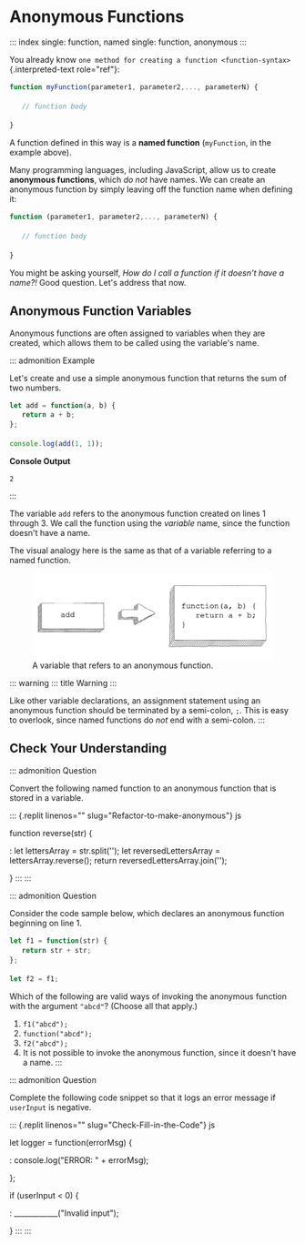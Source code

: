 # Anonymous Functions

::: index
single: function, named single: function, anonymous
:::

You already know
`one method for creating a function <function-syntax>`{.interpreted-text
role="ref"}:

``` {.js linenos=""}
function myFunction(parameter1, parameter2,..., parameterN) {

   // function body

}
```

A function defined in this way is a **named function** (`myFunction`, in
the example above).

Many programming languages, including JavaScript, allow us to create
**anonymous functions**, which *do not* have names. We can create an
anonymous function by simply leaving off the function name when defining
it:

``` {.js linenos=""}
function (parameter1, parameter2,..., parameterN) {

   // function body

}
```

You might be asking yourself, *How do I call a function if it doesn\'t
have a name?!* Good question. Let\'s address that now.

## Anonymous Function Variables

Anonymous functions are often assigned to variables when they are
created, which allows them to be called using the variable\'s name.

::: admonition
Example

Let\'s create and use a simple anonymous function that returns the sum
of two numbers.

``` {.js linenos=""}
let add = function(a, b) {
   return a + b;
};

console.log(add(1, 1));
```

**Console Output**

    2
:::

The variable `add` refers to the anonymous function created on lines 1
through 3. We call the function using the *variable* name, since the
function doesn\'t have a name.

The visual analogy here is the same as that of a variable referring to a
named function.

<figure>
<img src="figures/function-var-anonymous.png"
alt="figures/function-var-anonymous.png" />
<figcaption>A variable that refers to an anonymous
function.</figcaption>
</figure>

::: warning
::: title
Warning
:::

Like other variable declarations, an assignment statement using an
anonymous function should be terminated by a semi-colon, `;`. This is
easy to overlook, since named functions do *not* end with a semi-colon.
:::

## Check Your Understanding

::: admonition
Question

Convert the following named function to an anonymous function that is
stored in a variable.

::: {.replit linenos="" slug="Refactor-to-make-anonymous"}
js

function reverse(str) {

:   let lettersArray = str.split(\'\'); let reversedLettersArray =
    lettersArray.reverse(); return reversedLettersArray.join(\'\');

}
:::
:::

::: admonition
Question

Consider the code sample below, which declares an anonymous function
beginning on line 1.

``` {.js linenos=""}
let f1 = function(str) {
   return str + str;
};

let f2 = f1;
```

Which of the following are valid ways of invoking the anonymous function
with the argument `"abcd"`? (Choose all that apply.)

1.  `f1("abcd");`
2.  `function("abcd");`
3.  `f2("abcd");`
4.  It is not possible to invoke the anonymous function, since it
    doesn't have a name.
:::

::: admonition
Question

Complete the following code snippet so that it logs an error message if
`userInput` is negative.

::: {.replit linenos="" slug="Check-Fill-in-the-Code"}
js

let logger = function(errorMsg) {

:   console.log(\"ERROR: \" + errorMsg);

};

if (userInput \< 0) {

:   \_\_\_\_\_\_\_\_\_\_\_\_(\"Invalid input\");

}
:::
:::
